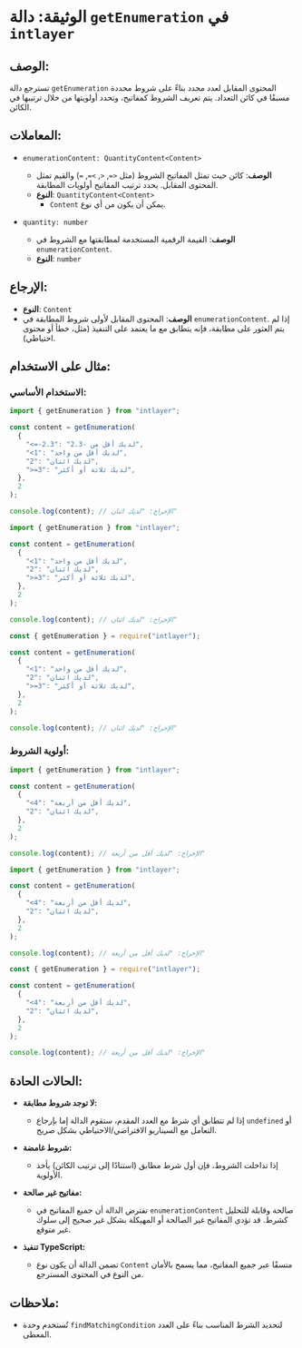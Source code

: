# الوثيقة: دالة `getEnumeration` في `intlayer`

## الوصف:

تسترجع دالة `getEnumeration` المحتوى المقابل لعدد محدد بناءً على شروط محددة مسبقًا في كائن التعداد. يتم تعريف الشروط كمفاتيح، وتحدد أولويتها من خلال ترتيبها في الكائن.

## المعاملات:

- `enumerationContent: QuantityContent<Content>`

  - **الوصف**: كائن حيث تمثل المفاتيح الشروط (مثل `<=`, `<`, `>=`, `=`) والقيم تمثل المحتوى المقابل. يحدد ترتيب المفاتيح أولويات المطابقة.
  - **النوع**: `QuantityContent<Content>`
    - `Content` يمكن أن يكون من أي نوع.

- `quantity: number`

  - **الوصف**: القيمة الرقمية المستخدمة لمطابقتها مع الشروط في `enumerationContent`.
  - **النوع**: `number`

## الإرجاع:

- **النوع**: `Content`
- **الوصف**: المحتوى المقابل لأولى شروط المطابقة في `enumerationContent`. إذا لم يتم العثور على مطابقة، فإنه يتطابق مع ما يعتمد على التنفيذ (مثل، خطأ أو محتوى احتياطي).

## مثال على الاستخدام:

### الاستخدام الأساسي:

```typescript codeFormat="typescript"
import { getEnumeration } from "intlayer";

const content = getEnumeration(
  {
    "<=-2.3": "لديك أقل من -2.3",
    "<1": "لديك أقل من واحد",
    "2": "لديك اثنان",
    ">=3": "لديك ثلاثة أو أكثر",
  },
  2
);

console.log(content); // الإخراج: "لديك اثنان"
```

```javascript codeFormat="esm"
import { getEnumeration } from "intlayer";

const content = getEnumeration(
  {
    "<1": "لديك أقل من واحد",
    "2": "لديك اثنان",
    ">=3": "لديك ثلاثة أو أكثر",
  },
  2
);

console.log(content); // الإخراج: "لديك اثنان"
```

```javascript codeFormat="commonjs"
const { getEnumeration } = require("intlayer");

const content = getEnumeration(
  {
    "<1": "لديك أقل من واحد",
    "2": "لديك اثنان",
    ">=3": "لديك ثلاثة أو أكثر",
  },
  2
);

console.log(content); // الإخراج: "لديك اثنان"
```

### أولوية الشروط:

```typescript codeFormat="typescript"
import { getEnumeration } from "intlayer";

const content = getEnumeration(
  {
    "<4": "لديك أقل من أربعة",
    "2": "لديك اثنان",
  },
  2
);

console.log(content); // الإخراج: "لديك أقل من أربعة"
```

```javascript codeFormat="esm"
import { getEnumeration } from "intlayer";

const content = getEnumeration(
  {
    "<4": "لديك أقل من أربعة",
    "2": "لديك اثنان",
  },
  2
);

console.log(content); // الإخراج: "لديك أقل من أربعة"
```

```javascript codeFormat="commonjs"
const { getEnumeration } = require("intlayer");

const content = getEnumeration(
  {
    "<4": "لديك أقل من أربعة",
    "2": "لديك اثنان",
  },
  2
);

console.log(content); // الإخراج: "لديك أقل من أربعة"
```

## الحالات الحادة:

- **لا توجد شروط مطابقة:**

  - إذا لم تتطابق أي شرط مع العدد المقدم، ستقوم الدالة إما بإرجاع `undefined` أو التعامل مع السيناريو الافتراضي/الاحتياطي بشكل صريح.

- **شروط غامضة:**

  - إذا تداخلت الشروط، فإن أول شرط مطابق (استنادًا إلى ترتيب الكائن) يأخذ الأولوية.

- **مفاتيح غير صالحة:**

  - تفترض الدالة أن جميع المفاتيح في `enumerationContent` صالحة وقابلة للتحليل كشرط. قد تؤدي المفاتيح غير الصالحة أو المهيكلة بشكل غير صحيح إلى سلوك غير متوقع.

- **تنفيذ TypeScript:**
  - تضمن الدالة أن يكون نوع `Content` متسقًا عبر جميع المفاتيح، مما يسمح بالأمان من النوع في المحتوى المسترجع.

## ملاحظات:

- تُستخدم وحدة `findMatchingCondition` لتحديد الشرط المناسب بناءً على العدد المعطى.
